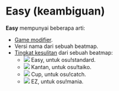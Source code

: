 # Easy (keambiguan)

**Easy** mempunyai beberapa arti:

- [Game modifier](/wiki/Game_modifier/Easy).
- Versi nama dari sebuah beatmap.
- [Tingkat kesulitan](/wiki/Difficulties) dari sebuah beatmap:
  - ![](/wiki/shared/diff/easy-s.png) Easy, untuk osu!standard.
  - ![](/wiki/shared/diff/easy-t.png) Kantan, untuk osu!taiko.
  - ![](/wiki/shared/diff/easy-c.png) Cup, untuk osu!catch.
  - ![](/wiki/shared/diff/easy-m.png) EZ, untuk osu!mania.
